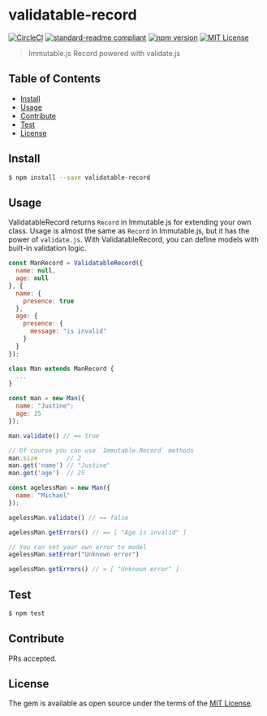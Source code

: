 # validatable-record
[![CircleCI](https://circleci.com/gh/IzumiSy/sinatra-errorcodes.svg?style=shield)](https://circleci.com/gh/IzumiSy/sinatra-errorcodes)
[![standard-readme compliant](https://img.shields.io/badge/standard--readme-OK-green.svg?style=flat-square)](https://github.com/RichardLitt/standard-readme)
[![npm version](https://badge.fury.io/js/validatable-record.svg)](https://badge.fury.io/js/validatable-record)
[![MIT License](http://img.shields.io/badge/license-MIT-blue.svg?style=flat)](LICENSE)
> Immutable.js Record powered with validate.js

## Table of Contents
- [Install](README.md#Install)
- [Usage](README.md#Usage)
- [Contribute](README.md#Contribute)
- [Test](README.md#Test)
- [License](README.md#License)

## Install
```bash
$ npm install --save validatable-record
```

## Usage
ValidatableRecord returns `Record` in Immutable.js for extending your own class. Usage is almost the same as `Record` in Immutable.js, but it has the power of `validate.js`. With ValidatableRecord, you can define models with built-in validation logic.
```js
const ManRecord = ValidatableRecord({
  name: null,
  age: null
}, {
  name: {
    presence: true
  },
  age: {
    presence: {
      message: "is invalid"
    }
  }
});

class Man extends ManRecord {
  ...
}

const man = new Man({
  name: "Justine";
  age: 25
});

man.validate() // == true

// Of course you can use `Immutable.Record` methods
man.size        // 2
man.get('name') // "Justine"
man.get('age')  // 25

const agelessMan = new Man({
  name: "Michael"
});

agelessMan.validate() // == false

agelessMan.getErrors() // == [ "Age is invalid" ]

// You can set your own error to model
agelessMan.setError("Unknown error")

agelessMan.getErrors() // = [ "Unknown error" ]
```

## Test
```bash
$ npm test
```

## Contribute
PRs accepted.

## License
The gem is available as open source under the terms of the [MIT License](http://opensource.org/licenses/MIT).
